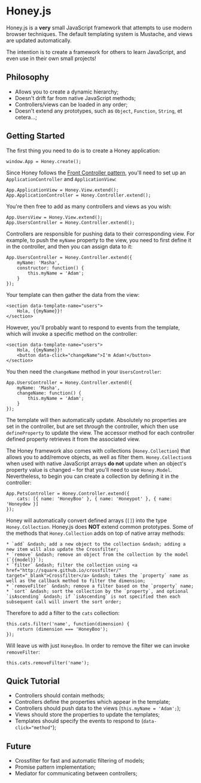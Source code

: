 Honey.js
=============

Honey.js is a **very** small JavaScript framework that attempts to use modern browser techniques. The default templating system is Mustache, and views are updated automatically.

The intention is to create a framework for others to learn JavaScript, and even use in their own small projects!


Philosophy
-------------

* Allows you to create a dynamic hierarchy;
* Doesn't drift far from native JavaScript methods;
* Controllers/views can be loaded in any order;
* Doesn't extend any prototypes, such as `Object`, `Function`, `String`, et cetera...;


Getting Started
-------------

The first thing you need to do is to create a Honey application:

    window.App = Honey.create();

Since Honey follows the <a href="http://en.wikipedia.org/wiki/Front_Controller_pattern" target="_blank">Front Controller pattern</a>, you'll need to set up an `ApplicationController` and `ApplicationView`:

    App.ApplicationView = Honey.View.extend();
    App.ApplicationController = Honey.Controller.extend();

You're then free to add as many controllers and views as you wish:

    App.UsersView = Honey.View.extend();
    App.UsersController = Honey.Controller.extend();

Controllers are responsible for pushing data to their corresponding view. For example, to push the `myName` property to the view, you need to first define it in the controller, and then you can assign data to it:

    App.UsersController = Honey.Controller.extend({
        myName: 'Masha',
        constructor: function() {
            this.myName = 'Adam';
        }
    });

Your template can then gather the data from the view:

    <section data-template-name="users">
        Hola, {{myName}}!
    </section>

However, you'll probably want to respond to events from the template, which will invoke a specific method on the controller:

    <section data-template-name="users">
        Hola, {{myName}}!
        <button data-click="changeName">I'm Adam!</button>
    </section>

You then need the `changeName` method in your `UsersController`:

    App.UsersController = Honey.Controller.extend({
        myName: 'Masha',
        changeName: function() {
            this.myName = 'Adam';
        }
    });

The template will then automatically update. Absolutely no properties are set in the controller, but are set *through* the controller, which then use `defineProperty` to update the view. The accessor method for each controller defined property retrieves it from the associated view.

The Honey framework also comes with collections (`Honey.Collection`) that allows you to add/remove objects, as well as filter them. `Honey.Collection`s when used with native JavaScript arrays **do not** update when an object's property value is changed &ndash; for that you'll need to use `Honey.Model`. Nevertheless, to begin you can create a collection by defining it in the controller:

    App.PetsController = Honey.Controller.extend({
        cats: [{ name: 'HoneyBoo' }, { name: 'Honeypot' }, { name: 'Honeydew }]
    });

Honey will automatically convert defined arrays (`[]`) into the type `Honey.Collection`. Honey.js does **NOT** extend common prototypes. Some of the methods that `Honey.Collection` adds on top of native array methods:

    * `add` &ndash; add a new object to the collection &ndash; adding a new item will also update the Crossfilter;
    * `remove` &ndash; remove an object from the collection by the model (`{{model}}`);
    * `filter` &ndash; filter the collection using <a href="http://square.github.io/crossfilter/" target="_blank">Crossfilter</a> &ndash; takes the `property` name as well as the callback method to filter the dimension;
    * `removeFilter` &ndash; remove a filter based on the `property` name;
    * `sort` &ndash; sort the collection by the `property`, and optional `isAscending` &ndash; if `isAscending` is not specified then each subsequent call will invert the sort order;

Therefore to add a filter to the `cats` collection:

    this.cats.filter('name', function(dimension) {
        return (dimension === 'HoneyBoo');
    });

Will leave us with just `HoneyBoo`. In order to remove the filter we can invoke `removeFilter`:

    this.cats.removeFilter('name');

Quick Tutorial
-------------

* Controllers should contain methods;
* Controllers define the properties which appear in the template;
* Controllers should push data to the views (`this.myName = 'Adam';`);
* Views should store the properties to update the templates;
* Templates should specify the events to respond to (`data-click="method"`);


Future
---

* Crossfilter for fast and automatic filtering of models;
* Promise pattern implementation;
* Mediator for communicating between controllers;